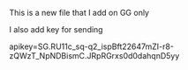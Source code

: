 This is a new file that I add on GG only


I also add key for sending

apikey=SG.RU11c_sq-q2_ispBft22647mZI-r8-zQWzT_NpNDBismC.JRpRGrxs0d0dahqnD5yy
